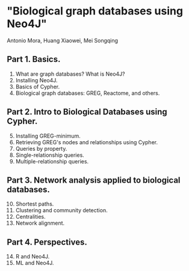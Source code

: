 # "Biological graph databases using Neo4J"
Antonio Mora, Huang Xiaowei, Mei Songqing

## Part 1. Basics.

1. What are graph databases? What is Neo4J?
2. Installing Neo4J.
3. Basics of Cypher.
4. Biological graph databases: GREG, Reactome, and others.

## Part 2. Intro to Biological Databases using Cypher.

5. Installing GREG-minimum.
6. Retrieving GREG's nodes and relationships using Cypher.
7. Queries by property.
8. Single-relationship queries.
9. Multiple-relationship queries.

## Part 3. Network analysis applied to biological databases.

10. Shortest paths.
11. Clustering and community detection.
12. Centralities.
13. Network alignment.

## Part 4. Perspectives.

14. R and Neo4J.
15. ML and Neo4J.
